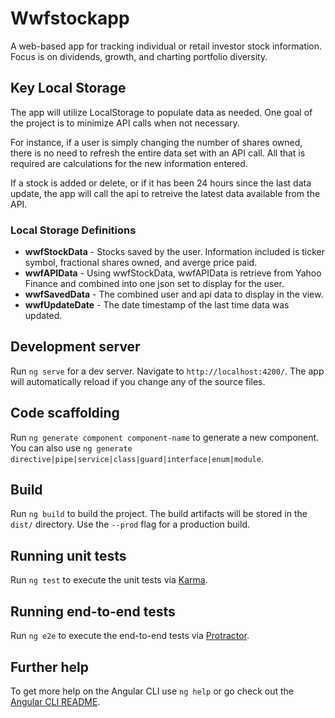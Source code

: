 # Wwfstockapp

A web-based app for tracking individual or retail investor stock information. Focus is on dividends, growth, and charting portfolio diversity.

## Key Local Storage
The app will utilize LocalStorage to populate data as needed. One goal of the project is to minimize API calls when not necessary.

For instance, if a user is simply changing the number of shares owned, there is no need to refresh the entire data set with an API call. All that is required are calculations for the new information entered.

If a stock is added or delete, or if it has been 24 hours since the last data update, the app will call the api to retreive the latest data available from the API.

### Local Storage Definitions
<ul>
    <li><strong>wwfStockData</strong> - Stocks saved by the user. Information included is ticker symbol, fractional shares owned, and averge price paid.</li>
    <li><strong>wwfAPIData</strong> - Using wwfStockData, wwfAPIData is retrieve from Yahoo Finance and combined into one json set to display for the user.</li>
    <li><strong>wwfSavedData</strong> - The combined user and api data to display in the view.</li>
    <li><strong>wwfUpdateDate</strong> - The date timestamp of the last time data was updated.</li>
</ul>

## Development server

Run `ng serve` for a dev server. Navigate to `http://localhost:4200/`. The app will automatically reload if you change any of the source files.

## Code scaffolding

Run `ng generate component component-name` to generate a new component. You can also use `ng generate directive|pipe|service|class|guard|interface|enum|module`.

## Build

Run `ng build` to build the project. The build artifacts will be stored in the `dist/` directory. Use the `--prod` flag for a production build.

## Running unit tests

Run `ng test` to execute the unit tests via [Karma](https://karma-runner.github.io).

## Running end-to-end tests

Run `ng e2e` to execute the end-to-end tests via [Protractor](http://www.protractortest.org/).

## Further help

To get more help on the Angular CLI use `ng help` or go check out the [Angular CLI README](https://github.com/angular/angular-cli/blob/master/README.md).

